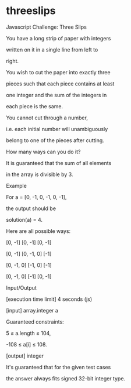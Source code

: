 # threeslips
Javascript Challenge: Three Slips

You have a long strip of paper with integers 

written on it in a single line from left to 

right. 


You wish to cut the paper into exactly three 

pieces such that each piece contains at least 

one integer and the sum of the integers in 

each piece is the same. 



You cannot cut through a number, 

i.e. each initial number will unambiguously 

belong to one of the pieces after cutting. 



How many ways can you do it?


It is guaranteed that the sum of all elements 

in the array is divisible by 3.



Example

For a = [0, -1, 0, -1, 0, -1], 

the output should be

solution(a) = 4.


Here are all possible ways:

[0, -1] [0, -1] [0, -1]

[0, -1] [0, -1, 0] [-1]

[0, -1, 0] [-1, 0] [-1]

[0, -1, 0] [-1] [0, -1]

Input/Output

[execution time limit] 4 seconds (js)

[input] array.integer a

Guaranteed constraints:

5 ≤ a.length ≤ 104,

-108 ≤ a[i] ≤ 108.

[output] integer

It's guaranteed that for the given test cases 

the answer always fits signed 32-bit integer type.
